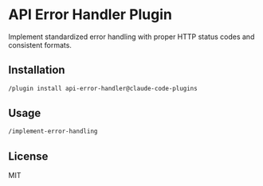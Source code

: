 # API Error Handler Plugin

Implement standardized error handling with proper HTTP status codes and consistent formats.

## Installation

```bash
/plugin install api-error-handler@claude-code-plugins
```

## Usage

```bash
/implement-error-handling
```

## License

MIT
